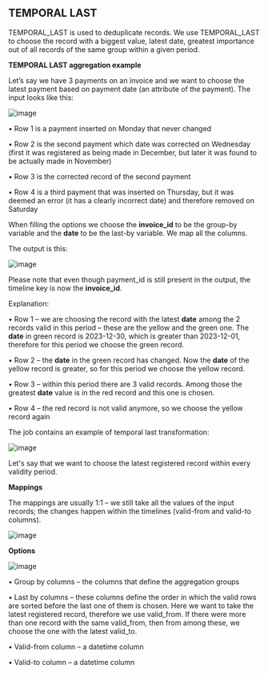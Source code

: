 ## **TEMPORAL LAST**

TEMPORAL_LAST is used to deduplicate records. We use TEMPORAL_LAST to choose the record with a biggest value, latest date, greatest importance out of all records of the same group within a given period.

**TEMPORAL LAST aggregation example**

Let’s say we have 3 payments on an invoice and we want to choose the latest payment based on payment date (an attribute of the payment). The input looks like this:

![image](https://github.com/user-attachments/assets/cd3229ca-3333-4335-9630-36fce914c926)

•	Row 1 is a payment inserted on Monday that never changed

•	Row 2 is the second payment which date was corrected on Wednesday (first it was registered as being made in December, but later it was found to be actually made in November)

•	Row 3 is the corrected record of the second payment

•	Row 4 is a third payment that was inserted on Thursday, but it was deemed an error (it has a clearly incorrect date) and therefore removed on Saturday

When filling the options we choose the **invoice_id** to be the group-by variable and the **date** to be the last-by variable. We map all the columns.

The output is this:

![image](https://github.com/user-attachments/assets/2cd4e793-78bb-4b47-a2ae-faad62489b96)

Please note that even though payment_id is still present in the output, the timeline key is now 
the **invoice_id**.

Explanation:

•	Row 1 – we are choosing the record with the latest **date** among the 2 records valid in this period – these are the yellow and the green one. The **date** in green record is 2023-12-30, which is greater than 2023-12-01, therefore for this period we choose the green record.

•	Row 2 – the **date** in the green record has changed. Now the **date** of the yellow record is greater, so for this period we choose the yellow record.

•	Row 3 – within this period there are 3 valid records. Among those the greatest **date** value is in the red record and this one is chosen.

•	Row 4 – the red record is not valid anymore, so we choose the yellow record again

The job contains an example of temporal last transformation:

![image](https://github.com/user-attachments/assets/9515cd1d-0e1f-4dc7-832e-a12574650cb2)

Let's say that we want to choose the latest registered record within every validity period.

**Mappings**

The mappings are usually 1:1 – we still take all the values of the input records; the changes happen within the timelines (valid-from and valid-to columns).

![image](https://github.com/user-attachments/assets/7102734e-d6c7-4515-bfcb-5cf204620f97)

**Options**

![image](https://github.com/user-attachments/assets/6b9aaab0-ea34-4ad0-be22-9e5b0772b419)

•	Group by columns – the columns that define the aggregation groups

•	Last by columns – these columns define the order in which the valid rows are sorted before the last one of them is chosen. Here we want to take the latest registered record, therefore we use valid_from. If there were more than one record with the same valid_from, then from among these, we choose the one with the latest valid_to.

•	Valid-from column – a datetime column

•	Valid-to column – a datetime column
